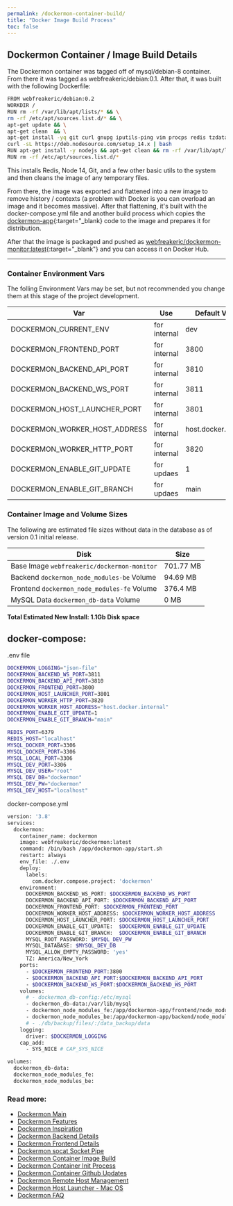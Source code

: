 ```yaml
---
permalink: /dockermon-container-build/
title: "Docker Image Build Process"
toc: false
---
```

## Dockermon Container / Image Build Details

The Dockermon container was tagged off of mysql/debian-8 container. From there it was tagged as webfreakeric/debian:0.1. After that, it was built with the following Dockerfile:

```bash
FROM webfreakeric/debian:0.2
WORKDIR /
RUN rm -rf /var/lib/apt/lists/* && \
rm -rf /etc/apt/sources.list.d/* && \
apt-get update && \
apt-get clean  && \
apt-get install -yq git curl gnupg iputils-ping vim procps redis tzdata && \
curl -sL https://deb.nodesource.com/setup_14.x | bash
RUN apt-get install -y nodejs && apt-get clean && rm -rf /var/lib/apt/lists/*
RUN rm -rf /etc/apt/sources.list.d/* 
```

This installs Redis, Node 14, Git, and a few other basic utils to the system and then cleans the image of any temporary files.

From there, the image was exported and flattened into a new image to remove history / contexts (a problem with Docker is you can overload an image and it becomes massive).  After that flattening, it's built with the docker-compose.yml file and another build process which copies the [dockermon-app](https://github.com/drumfreak/dockermon-app){:target="_blank} code to the image and prepares it for distribution.

After that the image is packaged and pushed as [webfreakeric/dockermon-monitor:latest](https://hub.docker.com/r/webfreakeric/dockermon-monitor){:target="_blank"}  and you can access it on Docker Hub.


<div class="content-spacer-sm"></div>
<hr />

### Container Environment Vars

The folling Environment Vars may be set, but not recommended you change them at this stage of the project development.


| Var      |  Use  | Default Value |
| ----------- | ----------- |  ----------- |
| DOCKERMON_CURRENT_ENV | for internal | dev |
| DOCKERMON_FRONTEND_PORT | for internal | 3800 |
| DOCKERMON_BACKEND_API_PORT | for internal | 3810 |
| DOCKERMON_BACKEND_WS_PORT | for internal | 3811 |
| DOCKERMON_HOST_LAUNCHER_PORT | for internal | 3801 |
| DOCKERMON_WORKER_HOST_ADDRESS | for internal | host.docker.internal |
| DOCKERMON_WORKER_HTTP_PORT | for internal | 3820 | 
| DOCKERMON_ENABLE_GIT_UPDATE | for updaes | 1 | 
| DOCKERMON_ENABLE_GIT_BRANCH | for updaes | main | 

<div class="content-spacer-sm"></div>

### Container Image and Volume Sizes

The following are estimated file sizes without data in the database as of version 0.1 initial release.

| Disk      | Size  |
| ----------- | ----------- |
| Base Image `webfreakeric/dockermon-monitor` | 701.77 MB |
| Backend `dockermon_node_modules-be` Volume | 94.69 MB |
| Frontend `dockermon_node_modules-fe` Volume | 376.4 MB |
| MySQL Data `dockermon_db-data` Volume | 0 MB |

<b>Total Estimated New Install: 1.1Gb Disk space</b>

<div class="content-spacer-sm"></div>

## docker-compose:

.env file

``` bash
DOCKERMON_LOGGING="json-file"
DOCKERMON_BACKEND_WS_PORT=3811
DOCKERMON_BACKEND_API_PORT=3810
DOCKERMON_FRONTEND_PORT=3800
DOCKERMON_HOST_LAUNCHER_PORT=3801
DOCKERMON_WORKER_HTTP_PORT=3820
DOCKERMON_WORKER_HOST_ADDRESS="host.docker.internal"
DOCKERMON_ENABLE_GIT_UPDATE=1
DOCKERMON_ENABLE_GIT_BRANCH="main"

REDIS_PORT=6379
REDIS_HOST="localhost"
MYSQL_DOCKER_PORT=3306
MYSQL_DOCKER_PORT=3306
MYSQL_LOCAL_PORT=3306
MYSQL_DEV_PORT=3306
MYSQL_DEV_USER="root"
MYSQL_DEV_DB="dockermon"
MYSQL_DEV_PW="dockermon"
MYSQL_DEV_HOST="localhost"
```

docker-compose.yml

``` bash
version: '3.8'
services:
  dockermon:
    container_name: dockermon
    image: webfreakeric/dockermon:latest
    command: /bin/bash /app/dockermon-app/start.sh
    restart: always
    env_file: ./.env
    deploy:
      labels:
        com.docker.compose.project: 'dockermon'
    environment:
      DOCKERMON_BACKEND_WS_PORT: $DOCKERMON_BACKEND_WS_PORT
      DOCKERMON_BACKEND_API_PORT: $DOCKERMON_BACKEND_API_PORT
      DOCKERMON_FRONTEND_PORT: $DOCKERMON_FRONTEND_PORT
      DOCKERMON_WORKER_HOST_ADDRESS: $DOCKERMON_WORKER_HOST_ADDRESS
      DOCKERMON_HOST_LAUNCHER_PORT: $DOCKERMON_HOST_LAUNCHER_PORT
      DOCKERMON_ENABLE_GIT_UPDATE:  $DOCKERMON_ENABLE_GIT_UPDATE
      DOCKERMON_ENABLE_GIT_BRANCH:  $DOCKERMON_ENABLE_GIT_BRANCH
      MYSQL_ROOT_PASSWORD: $MYSQL_DEV_PW
      MYSQL_DATABASE: $MYSQL_DEV_DB
      MYSQL_ALLOW_EMPTY_PASSWORD: 'yes'
      TZ: America/New_York
    ports:
      - $DOCKERMON_FRONTEND_PORT:3800
      - $DOCKERMON_BACKEND_API_PORT:$DOCKERMON_BACKEND_API_PORT
      - $DOCKERMON_BACKEND_WS_PORT:$DOCKERMON_BACKEND_WS_PORT
    volumes:
      # - dockermon_db-config:/etc/mysql
      - dockermon_db-data:/var/lib/mysql
      - dockermon_node_modules_fe:/app/dockermon-app/frontend/node_modules
      - dockermon_node_modules_be:/app/dockermon-app/backend/node_modules
      # - ./db/backup/files/:/data_backup/data
    logging:
      driver: $DOCKERMON_LOGGING
    cap_add:
      - SYS_NICE # CAP_SYS_NICE

volumes:
  dockermon_db-data:
  dockermon_node_modules_fe:
  dockermon_node_modules_be:

```

### Read more:

- [Dockermon Main](/dockermon)
- [Dockermon Features](/dockermon/dockermon-features)
- [Dockermon Inspiration](/dockermon/dockermon-inspiration)
- [Dockermon Backend Details](/dockermon/dockermon-backend)
- [Dockermon Frontend Details](/dockermon/dockermon-frontend)
- [Dockermon socat Socket Pipe](/dockermon/dockermon-socat)
- [Dockermon Container Image Build](/dockermon/dockermon-container-build)
- [Dockermon Container Init Process](/dockermon/dockermon-init)
- [Dockermon Container Github Updates](/dockermon/dockermon-remote-updates)
- [Dockermon Remote Host Management](/dockermon/dockermon-remote-hosts)
- [Dockermon Host Launcher - Mac OS](/dockermon/dockermon-host-launcher)
- [Dockermon FAQ](/dockermon/dockermon-faq)
